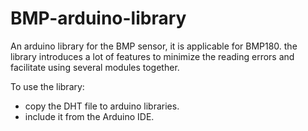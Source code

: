 # BMP-arduino-library
An arduino library for the BMP sensor, it is applicable for BMP180. the library introduces a lot of features to minimize the reading errors and facilitate using several modules together. 

To use the library:
- copy the DHT file to arduino libraries. 
- include it from the Arduino IDE. 
